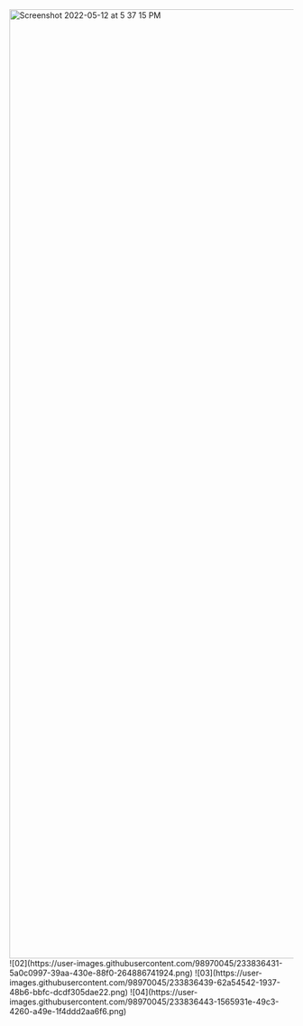 <img width="1680" alt="Screenshot 2022-05-12 at 5 37 15 PM" src="https://user-images.githubusercontent.com/98970045/168117852-5f1cb70e-56e7-4b2a-b062-6194f59ebb6d.png">
![02](https://user-images.githubusercontent.com/98970045/233836431-5a0c0997-39aa-430e-88f0-264886741924.png)
![03](https://user-images.githubusercontent.com/98970045/233836439-62a54542-1937-48b6-bbfc-dcdf305dae22.png)
![04](https://user-images.githubusercontent.com/98970045/233836443-1565931e-49c3-4260-a49e-1f4ddd2aa6f6.png)
